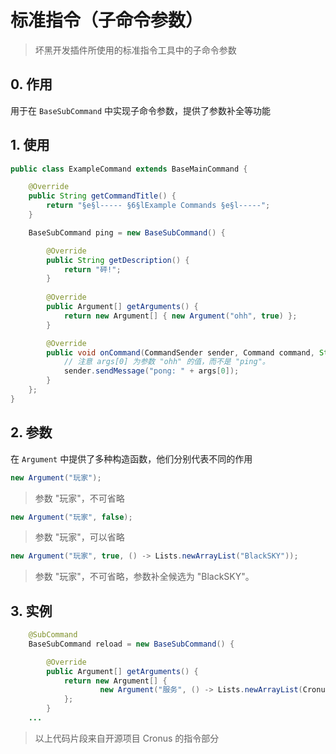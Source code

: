 # 标准指令（子命令参数）
> 坏黑开发插件所使用的标准指令工具中的子命令参数

## 0. 作用
用于在 ``BaseSubCommand`` 中实现子命令参数，提供了参数补全等功能

## 1. 使用
```java
public class ExampleCommand extends BaseMainCommand {

    @Override
    public String getCommandTitle() {
        return "§e§l----- §6§lExample Commands §e§l-----";
    }

    BaseSubCommand ping = new BaseSubCommand() {

        @Override
        public String getDescription() {
            return "砰!";
        }
        
        @Override
        public Argument[] getArguments() {
            return new Argument[] { new Argument("ohh", true) };
        }

        @Override
        public void onCommand(CommandSender sender, Command command, String s, String[] args) {
            // 注意 args[0] 为参数 "ohh" 的值，而不是 "ping"。
            sender.sendMessage("pong: " + args[0]);
        }
    };
}
```

## 2. 参数
在 ``Argument`` 中提供了多种构造函数，他们分别代表不同的作用
```java
new Argument("玩家");
```
> 参数 "玩家"，不可省略

```java
new Argument("玩家", false);
```
> 参数 "玩家"，可以省略

```java
new Argument("玩家", true, () -> Lists.newArrayList("BlackSKY"));
```
> 参数 "玩家"，不可省略，参数补全候选为 "BlackSKY"。

## 3. 实例
```java
    @SubCommand
    BaseSubCommand reload = new BaseSubCommand() {

        @Override
        public Argument[] getArguments() {
            return new Argument[] {
                    new Argument("服务", () -> Lists.newArrayList(Cronus.getCronusService().getServices().keySet()))
            };
        }
    ...
```

> 以上代码片段来自开源项目 Cronus 的指令部分

